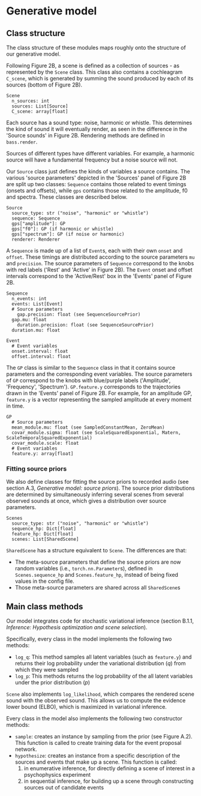 # Generative model 

## Class structure

The class structure of these modules maps roughly onto the structure of our generative model. 

Following Figure 2B, a scene is defined as a collection of sources - as represented by the `Scene` class.
This class also contains a cochleagram `C_scene`, which is generated by summing the sound produced by each of its sources (bottom of Figure 2B).

```
Scene
  n_sources: int
  sources: List[Source]
  C_scene: array[float]
```

Each source has a sound type: noise, harmonic or whistle.
This determines the kind of sound it will eventually render, as seen in the difference in the 'Source sounds' in Figure 2B.
Rendering methods are defined in `bass.render`.

Sources of different types have different variables.
For example, a harmonic source will have a fundamental frequency but a noise source will not.

Our `Source` class just defines the kinds of variables a source contains.
The various 'source parameters' depicted in the 'Sources' panel of Figure 2B are split up two classes:
`Sequence` contains those related to event timings (onsets and offsets), while `gps` contains those related to the amplitude, f0 and spectra.
These classes are described below.

```
Source
  source_type: str ("noise", "harmonic" or "whistle")
  sequence: Sequence
  gps["amplitude"]: GP 
  gps["f0"]: GP (if harmonic or whistle)
  gps["spectrum"]: GP (if noise or harmonic)
  renderer: Renderer
```

A `Sequence` is made up of a list of `Event`s, each with their own `onset` and `offset`.
These timings are distributed according to the source parameters `mu` and `precision`.
The source parameters of `Sequence` correspond to the knobs with red labels ('Rest' and 'Active' in Figure 2B). 
The `Event` onset and offset intervals correspond to the 'Active/Rest' box in the 'Events' panel of Figure 2B. 

```
Sequence
  n_events: int
  events: List[Event]
  # Source parameters
	gap.precision: float (see SequenceSourcePrior)
  gap.mu: float
	duration.precision: float (see SequenceSourcePrior)
  duration.mu: float

Event
  # Event variables
  onset.interval: float
  offset.interval: float
```

The `GP` class is similar to the `Sequence` class in that it contains source parameters and the corresponding event variables. 
The source parameters of `GP` correspond to the knobs with blue/purple labels ('Amplitude', 'Frequency', 'Spectrum').
`GP.feature.y` corresponds to the trajectories drawn in the 'Events' panel of Figure 2B.
For example, for an amplitude GP, `feature.y` is a vector representing the sampled amplitude at every moment in time.

```
GP
  # Source parameters
  mean_module.mu: float (see SampledConstantMean, ZeroMean) 
  covar_module.sigma: float (see ScaleSquaredExponential, Matern, ScaleTemporalSquaredExponential) 
  covar_module.scale: float
  # Event variables
  feature.y: array[float]
```

### Fitting source priors
We also define classes for fitting the source priors to recorded audio (see section A.3, _Generative model: source priors_). The source prior distributions are determined by simultaneously inferring several scenes from several observed sounds at once, which gives a distribution over source parameters.
```
Scenes
  source_type: str ("noise", "harmonic" or "whistle")
  sequence_hp: Dict[float] 
  feature_hp: Dict[float] 
  scenes: List[SharedScene]
```
`SharedScene` has a structure equivalent to `Scene`. The differences are that:
- The meta-source parameters that define the source priors are now random variables (i.e., `torch.nn.Parameter`s), defined in `Scenes.sequence_hp` and `Scenes.feature_hp`, instead of being fixed values in the config file.
- Those meta-source parameters are shared across all `SharedScene`s


## Main class methods

Our model integrates code for stochastic variational inference (section B.1.1, _Inference: Hypothesis optimization and scene selection_). 

Specifically, every class in the model implements the following two methods:
- `log_q`: This method samples all latent variables (such as `feature.y`) and returns their log probability under the variational distribution ($q$) from which they were sampled
- `log_p`: This methods returns the log probability of the all latent variables under the prior distribution ($p$)

`Scene` also implements `log_likelihood`, which compares the rendered scene sound with the observed sound. This allows us to compute the evidence lower bound (ELBO), which is maximized in variational inference.

Every class in the model also implements the following two constructor methods:
- `sample`: creates an instance by sampling from the prior (see Figure A.2). This function is called to create training data for the event proposal network.
- `hypothesize`: creates an instance from a specific description of the sources and events that make up a scene. This function is called:
  1. in enumerative inference, for directly defining a scene of interest in a psychophysics experiment
  2. in sequential inference, for building up a scene through constructing sources out of candidate events 
